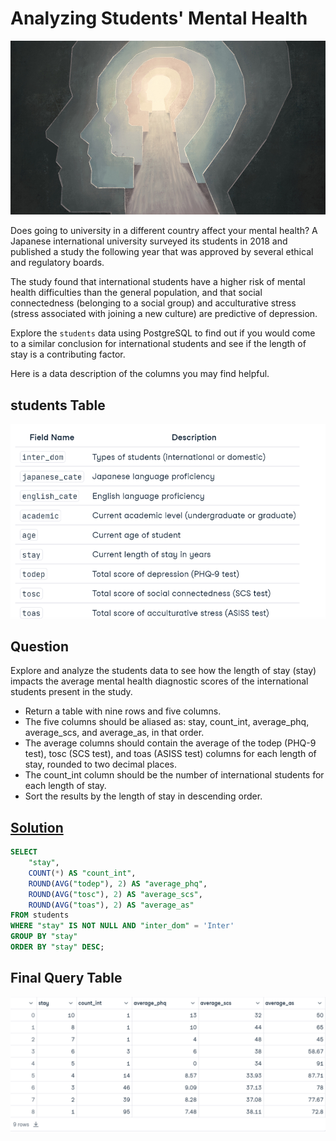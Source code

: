 # **Analyzing Students' Mental Health**

![alt text](images/mentalhealth-1.jpg)

Does going to university in a different country affect your mental health? A Japanese international university surveyed its students in 2018 and published a study the following year that was approved by several ethical and regulatory boards.

The study found that international students have a higher risk of mental health difficulties than the general population, and that social connectedness (belonging to a social group) and acculturative stress (stress associated with joining a new culture) are predictive of depression.

Explore the `students` data using PostgreSQL to find out if you would come to a similar conclusion for international students and see if the length of stay is a contributing factor.

Here is a data description of the columns you may find helpful.

## students Table

![alt text](images/Table.png)

## Question

Explore and analyze the students data to see how the length of stay (stay) impacts the average mental health diagnostic scores of the international students present in the study.

* Return a table with nine rows and five columns.
* The five columns should be aliased as: stay, count_int, average_phq, average_scs, and average_as, in that order.
* The average columns should contain the average of the todep (PHQ-9 test), tosc (SCS test), and toas (ASISS test) columns for each length of stay, rounded to two decimal places.
* The count_int column should be the number of international students for each length of stay.
* Sort the results by the length of stay in descending order.

## [Solution](solution.SQL)

```sql
SELECT 
    "stay", 
    COUNT(*) AS "count_int", 
    ROUND(AVG("todep"), 2) AS "average_phq", 
    ROUND(AVG("tosc"), 2) AS "average_scs", 
    ROUND(AVG("toas"), 2) AS "average_as"
FROM students
WHERE "stay" IS NOT NULL AND "inter_dom" = 'Inter'
GROUP BY "stay"
ORDER BY "stay" DESC; 
```

## Final Query Table 

![alt text](images/result.png)